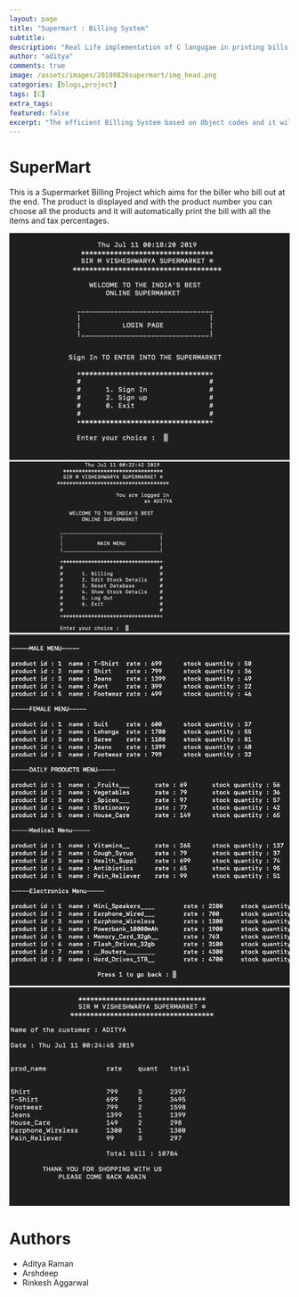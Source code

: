 ```yaml
---
layout: page
title: "Supermart : Billing System"
subtitle: 
description: "Real Life implementation of C langugae in printing bills in supermarkets"
author: "aditya"
comments: true
image: /assets/images/20180826supermart/img_head.png
categories: [blogs,project]
tags: [C]
extra_tags:
featured: false
excerpt: "The efficient Billing System based on Object codes and it will print the bill with all the items and tax percentages."
---
```


# SuperMart

This is a Supermarket Billing Project which aims for the biller who bill out at the end. The product is displayed and with the product number you can choose all the products and it will automatically print the bill with all the items and tax percentages.

<img class="image fit" src="/assets/images/20180826supermart/img_begin.png" />

<img class="image fit" src="/assets/images/20180826supermart/img_main.png" />

<img class="image fit" src="/assets/images/20180826supermart/img_stock.png" />

<img class="image fit" src="/assets/images/20180826supermart/img_bill.png" />


# Authors
- Aditya Raman
- Arshdeep
- Rinkesh Aggarwal

